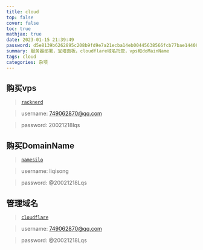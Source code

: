 ```yaml
---
title: cloud
top: false
cover: false
toc: true
mathjax: true
date: 2023-01-15 21:39:49
password: d5e8139b6262895c208b9fd9e7a21ecba14eb00445638566fcb77bae14408691
summary: 服务器部署，宝塔面板，cloudflare域名托管，vps和doMainName
tags: cloud
categories: 杂项
---
```

## 购买vps
> [`racknerd`](https://racknerd.com/)

> username: 749062870@qq.com

> password: 20021218lqs

## 购买DomainName
> [`namesilo`](https://www.namesilo.com/)

> username: liqisong

> password: @20021218Lqs

## 管理域名
> [`cloudflare`](https://dash.cloudflare.com/)

> username: 749062870@qq.com

> password: @20021218Lqs

